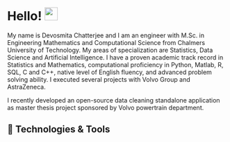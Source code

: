 # Hello! <img src="https://raw.githubusercontent.com/MartinHeinz/MartinHeinz/master/wave.gif" width="30px">
My name is Devosmita Chatterjee and I am an engineer with M.Sc. in Engineering Mathematics and Computational Science from Chalmers University of Technology. My areas of specialization are Statistics, Data Science and Artificial Intelligence. I have a proven academic track record in Statistics and Mathematics, computational proficiency in Python, Matlab, R, SQL, C and C++, native  level of English fluency, and advanced problem solving ability. I executed several projects with Volvo Group and AstraZeneca.

I recently developed an open-source data cleaning standalone application as master thesis project sponsored by Volvo powertrain department.

## 🔧 Technologies & Tools
